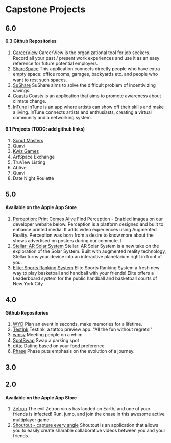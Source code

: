 # Capstone Projects

## 6.0 

#### 6.3 Github Repositories

1. [CareerView](https://github.com/AmeniAlsaydi/Capstone) CareerView is the organizational tool for job seekers. Record all your past / present work experiences and use it as an easy reference for future potential employers.
2. [ShareSpace](https://github.com/AmeniAlsaydi/Capstone) This application connects directly people who have extra empty space: office rooms, garages, backyards etc. and people who want to rest such spaces. 
3. [SuShare](https://github.com/AmeniAlsaydi/Capstone) SuShare aims to solve the difficult problem of incentivizing savings. 
4. [Coasts](https://github.com/AmeniAlsaydi/Capstone) Coasts is an application that aims to promote awareness about climate change. 
5. [InTune](https://github.com/AmeniAlsaydi/Capstone) InTune is an app where artists can show off their skills and make a living. InTune connects artists and enthusiasts, creating a virtual community and a networking system.

#### 6.1 Projects (TODO: add github links) 

1. [Scout Masters](https://github.com/Jason-Ruan/ScoutMaster)
2. [Quavi](https://github.com/msystang/quavi)
3. [Kwiz Games](https://github.com/KevinNatera/Kwiz)
4. ArtSpace Exchange 
5. TruView Listing 
6. Abtive
7. Quavi 
8. Date Night Roulette


## 5.0

#### Available on the Apple App Store

1. [Perception: Print Comes Alive](https://apps.apple.com/us/app/perception-print-comes-alive/id1462238514) Find Perception - Enabled images on our developer website below. Perception is a platform designed and built to enhance printed media. It adds video experiences using Augmented Reality. Perception was born from a desire to know more about the shows advertised on posters during our commute. I
2. [Stellar: AR Solar System](https://apps.apple.com/us/app/stellar-ar-solar-system/id1462100049) Stellar: AR Solar System is a new take on the exploration of the Solar System. Built with augmented reality technology, Stellar turns your device into an interactive planetarium right in front of you.
3. [Elite: Sports Ranking System](https://apps.apple.com/us/app/elite-sports-ranking-system/id1462184046) Elite Sports Ranking System a fresh new way to play basketball and handball with your friends! Elite offers a Leaderboard system for the public handball and basketball courts of New York City

## 4.0 

#### Github Repositories

1. [WYD](https://github.com/dementedcactus/placeholderName) Plan an event in seconds, make memories for a lifetime.
2. [TestInk](https://github.com/melissahe/TestInk) TestInk, a tattoo preview app: "All the fun without regrets!"
3. [wmsy](https://github.com/lynksdomain/wmsy_/tree/qa) Meeting people on a whim
3. [SpotSwap](https://github.com/Yaseen-al/SpotSwap/tree/qa) Swap a parking spot
4. [dAte](https://github.com/wsmaragh/FoodNLove) Dating based on your food preference.
5. [Phase](https://github.com/reiaz-gafar/Phase) Phase puts emphasis on the evolution of a journey.


## 3.0 

## 2.0

#### Available on the Apple App Store

1. [Zetron](https://apps.apple.com/us/app/zetron/id1060650919)
The evil Zetron virus has landed on Earth, and one of your friends is infected! Run, jump, and join the chase in this awesome active multiplayer game. 
2. [Shoutout - capture every angle](https://apps.apple.com/us/app/shoutout-capture-every-angle/id1059900780) Shoutout is an application that allows you to easily create sharable collaborative videos between you and your friends.
